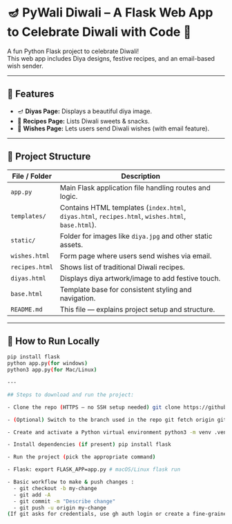 # 🪔 PyWali Diwali – A Flask Web App to Celebrate Diwali with Code 🎇

A fun Python Flask project to celebrate Diwali!  
This web app includes Diya designs, festive recipes, and an email-based wish sender.

---

## 🌟 Features
- 🪔 **Diyas Page:** Displays a beautiful diya image.
- 🍬 **Recipes Page:** Lists Diwali sweets & snacks.
- 💌 **Wishes Page:** Lets users send Diwali wishes (with email feature).

---

## 🧩 Project Structure

| File / Folder | Description |
|----------------|-------------|
| `app.py` | Main Flask application file handling routes and logic. |
| `templates/` | Contains HTML templates (`index.html`, `diyas.html`, `recipes.html`, `wishes.html`, `base.html`). |
| `static/` | Folder for images like `diya.jpg` and other static assets. |
| `wishes.html` | Form page where users send wishes via email. |
| `recipes.html` | Shows list of traditional Diwali recipes. |
| `diyas.html` | Displays diya artwork/image to add festive touch. |
| `base.html` | Template base for consistent styling and navigation. |
| `README.md` | This file — explains project setup and structure. |

---

## 🚀 How to Run Locally
```bash
pip install flask
python app.py(for windows)
python3 app.py(for Mac/Linux)

---

## Steps to download and run the project:

- Clone the repo (HTTPS — no SSH setup needed) git clone https://github.com/pythonessdatadiaries/LearnwithBhawana.git cd LearnwithBhawana

- (Optional) Switch to the branch used in the repo git fetch origin git checkout Python-Projects

- Create and activate a Python virtual environment python3 -m venv .venv source .venv/bin/activate

- Install dependencies (if present) pip install flask

- Run the project (pick the appropriate command)

- Flask: export FLASK_APP=app.py # macOS/Linux flask run

- Basic workflow to make & push changes : 
  - git checkout -b my-change
  - git add -A
  - git commit -m "Describe change"
  - git push -u origin my-change
(If git asks for credentials, use gh auth login or create a fine‑grained Personal Access Token with Repository > Contents: Read & write and use it as the password.)


